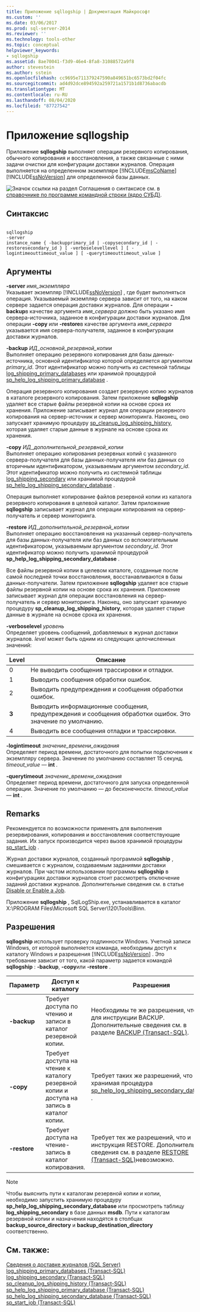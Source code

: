 ```yaml
---
title: Приложение sqllogship | Документация Майкрософт
ms.custom: ''
ms.date: 03/06/2017
ms.prod: sql-server-2014
ms.reviewer: ''
ms.technology: tools-other
ms.topic: conceptual
helpviewer_keywords:
- sqllogship
ms.assetid: 8ae70041-f3d9-46e4-8fa8-31088572a9f8
author: stevestein
ms.author: sstein
ms.openlocfilehash: cc9695e711379247590a849651bc6573bd2f04fc
ms.sourcegitcommit: ad4d92dce894592a259721a1571b1d8736abacdb
ms.translationtype: MT
ms.contentlocale: ru-RU
ms.lasthandoff: 08/04/2020
ms.locfileid: "87727542"
---
```

# <a name="sqllogship-application"></a>Приложение sqllogship
  Приложение **sqllogship** выполняет операции резервного копирования, обычного копирования и восстановления, а также связанные с ними задачи очистки для конфигурации доставки журналов. Операция выполняется на определенном экземпляре [!INCLUDE[msCoName](../includes/msconame-md.md)] [!INCLUDE[ssNoVersion](../includes/ssnoversion-md.md)] для определенной базы данных.  
  
 ![Значок ссылки на раздел](../../2014/database-engine/media/topic-link.gif "Значок ссылки на раздел") Соглашения о синтаксисе см. в [справочнике по программе командной строки (ядро СУБД)](../tools/command-prompt-utility-reference-database-engine.md).  
  
## <a name="syntax"></a>Синтаксис  
  
```  
  
sqllogship  
-server  
instance_name { -backupprimary_id | -copysecondary_id | -restoresecondary_id } [ -verboselevellevel ] [ -logintimeouttimeout_value ] [ -querytimeouttimeout_value ]  
```  
  
## <a name="arguments"></a>Аргументы  
 **-server** _имя_экземпляра_  
 Указывает экземпляр [!INCLUDE[ssNoVersion](../includes/ssnoversion-md.md)] , где будет выполняться операция. Указываемый экземпляр сервера зависит от того, на каком сервере задается операция доставки журналов. Для операции **-backup**в качестве аргумента *имя_сервера* должно быть указано имя сервера-источника, заданное в конфигурации доставки журналов. Для операции **-copy** или **-restore**в качестве аргумента *имя_сервера* указывается имя сервера-получателя, заданное в конфигурации доставки журналов.  
  
 **-backup** _ИД_основной_резервной_копии_  
 Выполняет операцию резервного копирования для базы данных-источника, основной идентификатор которой определяется аргументом *primary_id*. Этот идентификатор можно получить из системной таблицы [log_shipping_primary_databases](/sql/relational-databases/system-tables/log-shipping-primary-databases-transact-sql) или хранимой процедурой [sp_help_log_shipping_primary_database](/sql/relational-databases/system-stored-procedures/sp-help-log-shipping-primary-database-transact-sql) .  
  
 Операция резервного копирования создает резервную копию журналов в каталоге резервного копирования. Затем приложение **sqllogship** удаляет все старые файлы резервной копии на основе срока их хранения. Приложение записывает журнал для операции резервного копирования на сервер-источник и сервер мониторинга. Наконец, оно запускает хранимую процедуру [sp_cleanup_log_shipping_history](/sql/relational-databases/system-stored-procedures/sp-cleanup-log-shipping-history-transact-sql), которая удаляет старые данные в журнале на основе срока их хранения.  
  
 **-copy** _ИД_дополнительной_резервной_копии_  
 Выполняет операцию копирования резервных копий с указанного сервера-получателя для базы данных-получателя или баз данных со вторичным идентификатором, указываемым аргументом *secondary_id*. Этот идентификатор можно получить из системной таблицы [log_shipping_secondary](/sql/relational-databases/system-tables/log-shipping-secondary-transact-sql) или хранимой процедурой [sp_help_log_shipping_secondary_database](/sql/relational-databases/system-stored-procedures/sp-help-log-shipping-secondary-database-transact-sql) .  
  
 Операция выполняет копирование файлов резервной копии из каталога резервного копирования в целевой каталог. Затем приложение **sqllogship** записывает журнал для операции копирования на сервер-получатель и сервер мониторинга.  
  
 **-restore** _ИД_дополнительной_резервной_копии_  
 Выполняет операцию восстановления на указанный сервер-получатель для базы данных-получателя или баз данных со вспомогательным идентификатором, указываемым аргументом *secondary_id*. Этот идентификатор можно получить хранимой процедурой **sp_help_log_shipping_secondary_database** .  
  
 Все файлы резервной копии в целевом каталоге, созданные после самой последней точки восстановления, восстанавливаются в базы данных-получатели. Затем приложение **sqllogship** удаляет все старые файлы резервной копии на основе срока их хранения. Приложение записывает журнал для операции восстановления на сервер-получатель и сервер мониторинга. Наконец, оно запускает хранимую процедуру **sp_cleanup_log_shipping_history**, которая удаляет старые данные в журнале на основе срока их хранения.  
  
 **-verboselevel** _уровень_  
 Определяет уровень сообщений, добавляемых в журнал доставки журналов. *level* может быть одним из следующих целочисленных значений:  
  
|Level|Описание|  
|-----------|-----------------|  
|0|Не выводить сообщения трассировки и отладки.|  
|1|Выводить сообщения обработки ошибок.|  
|2|Выводить предупреждения и сообщения обработки ошибок.|  
|**3**|Выводить информационные сообщения, предупреждения и сообщения обработки ошибок. Это значение по умолчанию.|  
|4|Выводить все сообщения отладки и трассировки.|  
  
 **-logintimeout** _значение_времени_ожидания_  
 Определяет период времени, достаточного для попытки подключения к экземпляру сервера. Значение по умолчанию составляет 15 секунд. *timeout_value* — **int** _._  
  
 **-querytimeout** _значение_времени_ожидания_  
 Определяет период времени, достаточного для запуска определенной операции. Значение по умолчанию — до бесконечности. *timeout_value* — **int** _._  
  
## <a name="remarks"></a>Remarks  
 Рекомендуется по возможности применять для выполнения резервирования, копирования и восстановления соответствующие задания. Их запуск производится через вызов хранимой процедуры [sp_start_job](/sql/relational-databases/system-stored-procedures/sp-start-job-transact-sql) .  
  
 Журнал доставки журналов, созданный программой **sqllogship** , смешивается с журналом, создаваемым заданиями доставки журналов. При частом использовании программы **sqllogship** в конфигурациях доставки журналов стоит рассмотреть отключение заданий доставки журналов. Дополнительные сведения см. в статье [Disable or Enable a Job](../ssms/agent/disable-or-enable-a-job.md).  
  
 Приложение **sqllogship** , SqlLogShip.exe, устанавливается в каталог X:\PROGRAM Files\Microsoft SQL Server\120\Tools\Binn.  
  
## <a name="permissions"></a>Разрешения  
 **sqllogship** использует проверку подлинности Windows. Учетной записи Windows, от которой выполняется команда, необходимы доступ к каталогу Windows и разрешения [!INCLUDE[ssNoVersion](../includes/ssnoversion-md.md)] . Это требование зависит от того, какой параметр задается командой **sqllogship** : **-backup**, **-copy**или **-restore** .  
  
|Параметр|Доступ к каталогу|Разрешения|  
|------------|----------------------|-----------------|  
|**-backup**|Требует доступа по чтению и записи в каталог резервной копии.|Необходимы те же разрешения, что и для инструкции BACKUP. Дополнительные сведения см. в разделе [BACKUP (Transact-SQL)](/sql/t-sql/statements/backup-transact-sql).|  
|**-copy**|Требует доступа на чтение к каталогу резервной копии и доступа на запись в каталог копии.|Требует таких же разрешений, что и хранимая процедура [sp_help_log_shipping_secondary_database](/sql/relational-databases/system-stored-procedures/sp-help-log-shipping-secondary-database-transact-sql) .|  
|**-restore**|Требует доступа на чтение-запись в каталог копирования.|Требует тех же разрешений, что и инструкция RESTORE. Дополнительные сведения см. в разделе [RESTORE (Transact-SQL)](/sql/t-sql/statements/restore-statements-transact-sql)невозможно.|  
  
> [!NOTE]  
>  Чтобы выяснить пути к каталогам резервной копии и копии, необходимо запустить хранимую процедуру **sp_help_log_shipping_secondary_database** или просмотреть таблицу **log_shipping_secondary** в базе данных **msdb**. Пути к каталогам резервной копии и назначения находятся в столбцах **backup_source_directory** и **backup_destination_directory** соответственно.  
  
## <a name="see-also"></a>См. также:  
 [Сведения о доставке журналов (SQL Server)](../database-engine/log-shipping/about-log-shipping-sql-server.md)   
 [log_shipping_primary_databases (Transact-SQL)](/sql/relational-databases/system-tables/log-shipping-primary-databases-transact-sql)   
 [log_shipping_secondary (Transact-SQL)](/sql/relational-databases/system-tables/log-shipping-secondary-transact-sql)   
 [sp_cleanup_log_shipping_history (Transact-SQL)](/sql/relational-databases/system-stored-procedures/sp-cleanup-log-shipping-history-transact-sql)   
 [sp_help_log_shipping_primary_database (Transact-SQL)](/sql/relational-databases/system-stored-procedures/sp-help-log-shipping-primary-database-transact-sql)   
 [sp_help_log_shipping_secondary_database (Transact-SQL)](/sql/relational-databases/system-stored-procedures/sp-help-log-shipping-secondary-database-transact-sql)   
 [sp_start_job (Transact-SQL)](/sql/relational-databases/system-stored-procedures/sp-start-job-transact-sql)  
  
  
